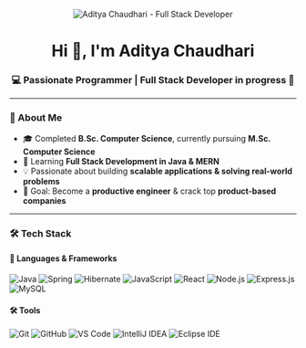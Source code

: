 <p align="center">
  <img src="https://i.imgur.com/6M7xP3c.png" alt="Aditya Chaudhari - Full Stack Developer" />
</p>
<h1 align="center">Hi 👋, I'm Aditya Chaudhari</h1>
<h3 align="center">💻 Passionate Programmer | Full Stack Developer in progress 🚀</h3>

---

### 🌟 About Me
- 🎓 Completed **B.Sc. Computer Science**, currently pursuing **M.Sc. Computer Science**  
- 🌱 Learning **Full Stack Development in Java & MERN**  
- 💡 Passionate about building **scalable applications & solving real-world problems**  
- 🎯 Goal: Become a **productive engineer** & crack top **product-based companies**  

---

### 🛠 Tech Stack
#### 🚀 Languages & Frameworks  
![Java](https://img.shields.io/badge/Java-ED8B00?style=for-the-badge&logo=openjdk&logoColor=white)
![Spring](https://img.shields.io/badge/Spring-6DB33F?style=for-the-badge&logo=spring&logoColor=white)
![Hibernate](https://img.shields.io/badge/Hibernate-59666C?style=for-the-badge&logo=hibernate&logoColor=white)
![JavaScript](https://img.shields.io/badge/JavaScript-323330?style=for-the-badge&logo=javascript&logoColor=F7DF1E)
![React](https://img.shields.io/badge/React-20232A?style=for-the-badge&logo=react&logoColor=61DAFB)
![Node.js](https://img.shields.io/badge/Node.js-339933?style=for-the-badge&logo=nodedotjs&logoColor=white)
![Express.js](https://img.shields.io/badge/Express.js-000000?style=for-the-badge&logo=express&logoColor=white)
![MySQL](https://img.shields.io/badge/MySQL-005C84?style=for-the-badge&logo=mysql&logoColor=white)

#### 🛠 Tools  
![Git](https://img.shields.io/badge/Git-F05033?style=for-the-badge&logo=git&logoColor=white)
![GitHub](https://img.shields.io/badge/GitHub-121011?style=for-the-badge&logo=github&logoColor=white)
![VS Code](https://img.shields.io/badge/VSCode-0078d7?style=for-the-badge&logo=visual-studio-code&logoColor=white)
![IntelliJ IDEA](https://img.shields.io/badge/IntelliJIDEA-000000?style=for-the-badge&logo=intellij-idea&logoColor=white)
![Eclipse IDE](https://img.shields.io/badge/Eclipse-2C2255?style=for-the-badge&logo=eclipseide&logoColor=white)


